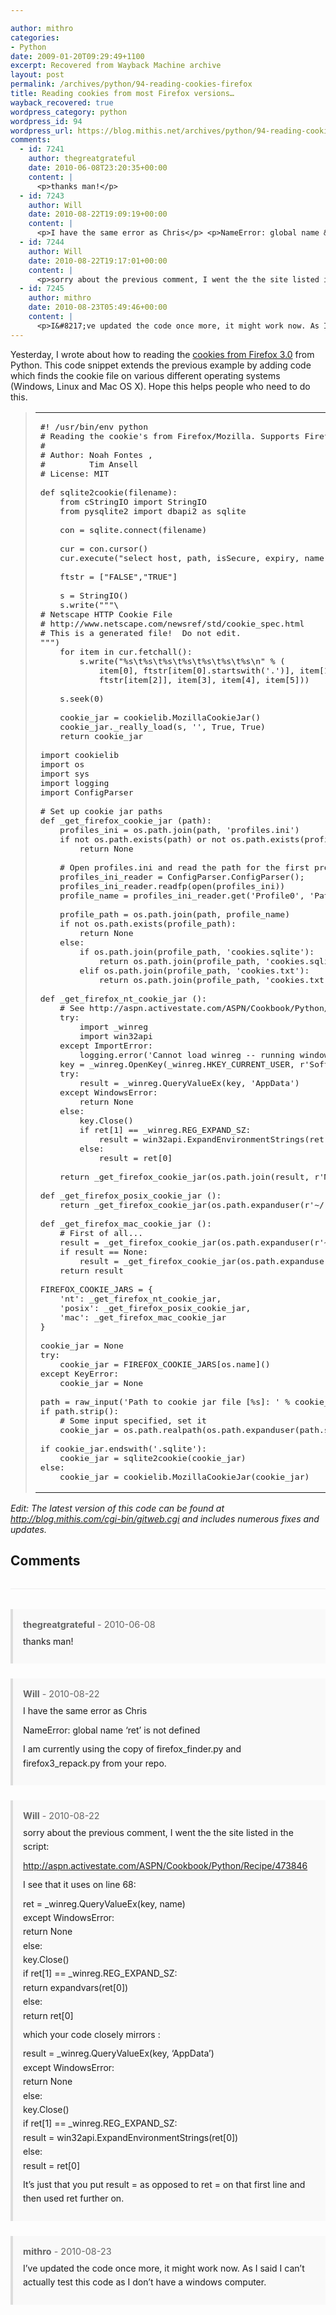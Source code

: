 ```yaml
---

author: mithro
categories:
- Python
date: 2009-01-20T09:29:49+1100
excerpt: Recovered from Wayback Machine archive
layout: post
permalink: /archives/python/94-reading-cookies-firefox
title: Reading cookies from most Firefox versions…
wayback_recovered: true
wordpress_category: python
wordpress_id: 94
wordpress_url: https://blog.mithis.net/archives/python/94-reading-cookies-firefox
comments:
  - id: 7241
    author: thegreatgrateful
    date: 2010-06-08T23:20:35+00:00
    content: |
      <p>thanks man!</p>
  - id: 7243
    author: Will
    date: 2010-08-22T19:09:19+00:00
    content: |
      <p>I have the same error as Chris</p> <p>NameError: global name &#8216;ret&#8217; is not defined</p> <p>I am currently using the copy of firefox_finder.py and firefox3_repack.py from your repo.</p>
  - id: 7244
    author: Will
    date: 2010-08-22T19:17:01+00:00
    content: |
      <p>sorry about the previous comment, I went the the site listed in the script:</p> <p><a href="http://aspn.activestate.com/ASPN/Cookbook/Python/Recipe/473846" rel="nofollow">http://aspn.activestate.com/ASPN/Cookbook/Python/Recipe/473846</a></p> <p>I see that it uses on line 68:</p> <p> ret = _winreg.QueryValueEx(key, name)<br /> except WindowsError:<br /> return None<br /> else:<br /> key.Close()<br /> if ret[1] == _winreg.REG_EXPAND_SZ:<br /> return expandvars(ret[0])<br /> else:<br /> return ret[0]</p> <p>which your code closely mirrors :</p> <p> result = _winreg.QueryValueEx(key, &#8216;AppData&#8217;)<br /> except WindowsError:<br /> return None<br /> else:<br /> key.Close()<br /> if ret[1] == _winreg.REG_EXPAND_SZ:<br /> result = win32api.ExpandEnvironmentStrings(ret[0])<br /> else:<br /> result = ret[0]</p> <p>It&#8217;s just that you put result = as opposed to ret = on that first line and then used ret further on.</p>
  - id: 7245
    author: mithro
    date: 2010-08-23T05:49:46+00:00
    content: |
      <p>I&#8217;ve updated the code once more, it might work now. As I said I can&#8217;t actually test this code as I don&#8217;t have a windows computer.</p>
---
```


<div >
<p>Yesterday, I wrote about how to reading the <a href="http://blog.mithis.net/archives/python/90-firefox3-cookies-in-python">cookies from Firefox 3.0</a> from Python. This code snippet extends the previous example by adding code which finds the cookie file on various different operating systems (Windows, Linux and Mac OS X). Hope this helps people who need to do this.</p>
<blockquote>
<div ><table><tr><td ><pre  ><span >#! /usr/bin/env python</span>
<span ># Reading the cookie's from Firefox/Mozilla. Supports Firefox 3.0 and Firefox 2.x</span>
<span >#</span>
<span ># Author: Noah Fontes <nfontes AT cynigram DOT com>, </span>
<span >#         Tim Ansell <mithro AT mithis DOT com></span>
<span ># License: MIT</span>
 
<span >def</span> sqlite2cookie<span >(</span>filename<span >)</span>:
    <span >from</span> <span >cStringIO</span> <span >import</span> <span >StringIO</span>
    <span >from</span> pysqlite2 <span >import</span> dbapi2 <span >as</span> sqlite
 
    con <span >=</span> sqlite.<span >connect</span><span >(</span>filename<span >)</span>
 
    cur <span >=</span> con.<span >cursor</span><span >(</span><span >)</span>
    cur.<span >execute</span><span >(</span><span >"select host, path, isSecure, expiry, name, value from moz_cookies"</span><span >)</span>
 
    ftstr <span >=</span> <span >[</span><span >"FALSE"</span><span >,</span><span >"TRUE"</span><span >]</span>
 
    s <span >=</span> <span >StringIO</span><span >(</span><span >)</span>
    s.<span >write</span><span >(</span><span >"""<span >\</span>
# Netscape HTTP Cookie File
# http://www.netscape.com/newsref/std/cookie_spec.html
# This is a generated file!  Do not edit.
"""</span><span >)</span>
    <span >for</span> item <span >in</span> cur.<span >fetchall</span><span >(</span><span >)</span>:
        s.<span >write</span><span >(</span><span >"%s<span >\t</span>%s<span >\t</span>%s<span >\t</span>%s<span >\t</span>%s<span >\t</span>%s<span >\t</span>%s<span >\n</span>"</span> % <span >(</span>
            item<span >[</span><span >0</span><span >]</span><span >,</span> ftstr<span >[</span>item<span >[</span><span >0</span><span >]</span>.<span >startswith</span><span >(</span><span >'.'</span><span >)</span><span >]</span><span >,</span> item<span >[</span><span >1</span><span >]</span><span >,</span>
            ftstr<span >[</span>item<span >[</span><span >2</span><span >]</span><span >]</span><span >,</span> item<span >[</span><span >3</span><span >]</span><span >,</span> item<span >[</span><span >4</span><span >]</span><span >,</span> item<span >[</span><span >5</span><span >]</span><span >)</span><span >)</span>
 
    s.<span >seek</span><span >(</span><span >0</span><span >)</span>
 
    cookie_jar <span >=</span> <span >cookielib</span>.<span >MozillaCookieJar</span><span >(</span><span >)</span>
    cookie_jar._really_load<span >(</span>s<span >,</span> <span >''</span><span >,</span> <span >True</span><span >,</span> <span >True</span><span >)</span>
    <span >return</span> cookie_jar
 
<span >import</span> <span >cookielib</span>
<span >import</span> <span >os</span>
<span >import</span> <span >sys</span>
<span >import</span> <span >logging</span>
<span >import</span> <span >ConfigParser</span>
 
<span ># Set up cookie jar paths</span>
<span >def</span> _get_firefox_cookie_jar <span >(</span>path<span >)</span>:
    profiles_ini <span >=</span> <span >os</span>.<span >path</span>.<span >join</span><span >(</span>path<span >,</span> <span >'profiles.ini'</span><span >)</span>
    <span >if</span> <span >not</span> <span >os</span>.<span >path</span>.<span >exists</span><span >(</span>path<span >)</span> <span >or</span> <span >not</span> <span >os</span>.<span >path</span>.<span >exists</span><span >(</span>profiles_ini<span >)</span>:
        <span >return</span> <span >None</span>
 
    <span ># Open profiles.ini and read the path for the first profile</span>
    profiles_ini_reader <span >=</span> <span >ConfigParser</span>.<span >ConfigParser</span><span >(</span><span >)</span><span >;</span>
    profiles_ini_reader.<span >readfp</span><span >(</span><span >open</span><span >(</span>profiles_ini<span >)</span><span >)</span>
    profile_name <span >=</span> profiles_ini_reader.<span >get</span><span >(</span><span >'Profile0'</span><span >,</span> <span >'Path'</span><span >,</span> <span >True</span><span >)</span>
 
    profile_path <span >=</span> <span >os</span>.<span >path</span>.<span >join</span><span >(</span>path<span >,</span> profile_name<span >)</span>
    <span >if</span> <span >not</span> <span >os</span>.<span >path</span>.<span >exists</span><span >(</span>profile_path<span >)</span>:
        <span >return</span> <span >None</span>
    <span >else</span>:
        <span >if</span> <span >os</span>.<span >path</span>.<span >join</span><span >(</span>profile_path<span >,</span> <span >'cookies.sqlite'</span><span >)</span>:
            <span >return</span> <span >os</span>.<span >path</span>.<span >join</span><span >(</span>profile_path<span >,</span> <span >'cookies.sqlite'</span><span >)</span>
        <span >elif</span> <span >os</span>.<span >path</span>.<span >join</span><span >(</span>profile_path<span >,</span> <span >'cookies.txt'</span><span >)</span>:
            <span >return</span> <span >os</span>.<span >path</span>.<span >join</span><span >(</span>profile_path<span >,</span> <span >'cookies.txt'</span><span >)</span>
 
<span >def</span> _get_firefox_nt_cookie_jar <span >(</span><span >)</span>:
    <span ># See http://aspn.activestate.com/ASPN/Cookbook/Python/Recipe/473846</span>
    <span >try</span>:
        <span >import</span> <span >_winreg</span>
        <span >import</span> win32api
    <span >except</span> <span >ImportError</span>:
        <span >logging</span>.<span >error</span><span >(</span><span >'Cannot load winreg -- running windows and win32api loaded?'</span><span >)</span>
    key <span >=</span> <span >_winreg</span>.<span >OpenKey</span><span >(</span><span >_winreg</span>.<span >HKEY_CURRENT_USER</span><span >,</span> r<span >'Software<span >\M</span>icrosoft<span >\W</span>indows<span >\C</span>urrentVersion<span >\E</span>xplorer<span >\S</span>hell Folders'</span><span >)</span>
    <span >try</span>:
        result <span >=</span> <span >_winreg</span>.<span >QueryValueEx</span><span >(</span>key<span >,</span> <span >'AppData'</span><span >)</span>
    <span >except</span> <span >WindowsError</span>:
        <span >return</span> <span >None</span>
    <span >else</span>:
        key.<span >Close</span><span >(</span><span >)</span>
        <span >if</span> ret<span >[</span><span >1</span><span >]</span> <span >==</span> <span >_winreg</span>.<span >REG_EXPAND_SZ</span>:
            result <span >=</span> win32api.<span >ExpandEnvironmentStrings</span><span >(</span>ret<span >[</span><span >0</span><span >]</span><span >)</span>
        <span >else</span>:
            result <span >=</span> ret<span >[</span><span >0</span><span >]</span>
 
    <span >return</span> _get_firefox_cookie_jar<span >(</span><span >os</span>.<span >path</span>.<span >join</span><span >(</span>result<span >,</span> r<span >'Mozilla<span >\F</span>irefox<span >\P</span>rofiles'</span><span >)</span><span >)</span>
 
<span >def</span> _get_firefox_posix_cookie_jar <span >(</span><span >)</span>:
    <span >return</span> _get_firefox_cookie_jar<span >(</span><span >os</span>.<span >path</span>.<span >expanduser</span><span >(</span>r<span >'~/.mozilla/firefox'</span><span >)</span><span >)</span>
 
<span >def</span> _get_firefox_mac_cookie_jar <span >(</span><span >)</span>:
    <span ># First of all...</span>
    result <span >=</span> _get_firefox_cookie_jar<span >(</span><span >os</span>.<span >path</span>.<span >expanduser</span><span >(</span>r<span >'~/Library/Mozilla/Firefox/Profiles'</span><span >)</span><span >)</span>
    <span >if</span> result <span >==</span> <span >None</span>:
        result <span >=</span> _get_firefox_cookie_jar<span >(</span><span >os</span>.<span >path</span>.<span >expanduser</span><span >(</span>r<span >'~/Library/Application Support/Firefox/Profiles'</span><span >)</span><span >)</span>
    <span >return</span> result
 
FIREFOX_COOKIE_JARS <span >=</span> <span >{</span>
    <span >'nt'</span>: _get_firefox_nt_cookie_jar<span >,</span>
    <span >'posix'</span>: _get_firefox_posix_cookie_jar<span >,</span>
    <span >'mac'</span>: _get_firefox_mac_cookie_jar
<span >}</span>
 
cookie_jar <span >=</span> <span >None</span>
<span >try</span>:
    cookie_jar <span >=</span> FIREFOX_COOKIE_JARS<span >[</span><span >os</span>.<span >name</span><span >]</span><span >(</span><span >)</span>
<span >except</span> <span >KeyError</span>:
    cookie_jar <span >=</span> <span >None</span>
 
path <span >=</span> <span >raw_input</span><span >(</span><span >'Path to cookie jar file [%s]: '</span> % cookie_jar<span >)</span>
<span >if</span> path.<span >strip</span><span >(</span><span >)</span>:
    <span ># Some input specified, set it</span>
    cookie_jar <span >=</span> <span >os</span>.<span >path</span>.<span >realpath</span><span >(</span><span >os</span>.<span >path</span>.<span >expanduser</span><span >(</span>path.<span >strip</span><span >(</span><span >)</span><span >)</span><span >)</span>
 
<span >if</span> cookie_jar.<span >endswith</span><span >(</span><span >'.sqlite'</span><span >)</span>:
    cookie_jar <span >=</span> sqlite2cookie<span >(</span>cookie_jar<span >)</span>
<span >else</span>:
    cookie_jar <span >=</span> <span >cookielib</span>.<span >MozillaCookieJar</span><span >(</span>cookie_jar<span >)</span></pre></td></tr></table></div>
</blockquote>
<p><i>Edit: The latest version of this code can be found at <a href="http://blog.mithis.com/cgi-bin/gitweb.cgi">http://blog.mithis.com/cgi-bin/gitweb.cgi</a> and includes numerous fixes and updates.</i></p>
</div>

## Comments

<div class="comments">
<div class="comment" id="comment-7241">
  <div class="comment-meta">
    <strong>thegreatgrateful</strong> -     <time datetime="2010-06-08T23:20:35+00:00">2010-06-08</time>
  </div>
  <div class="comment-content">
    <p>thanks man!</p>
  </div>
</div>

<div class="comment" id="comment-7243">
  <div class="comment-meta">
    <strong>Will</strong> -     <time datetime="2010-08-22T19:09:19+00:00">2010-08-22</time>
  </div>
  <div class="comment-content">
    <p>I have the same error as Chris</p> <p>NameError: global name &#8216;ret&#8217; is not defined</p> <p>I am currently using the copy of firefox_finder.py and firefox3_repack.py from your repo.</p>
  </div>
</div>

<div class="comment" id="comment-7244">
  <div class="comment-meta">
    <strong>Will</strong> -     <time datetime="2010-08-22T19:17:01+00:00">2010-08-22</time>
  </div>
  <div class="comment-content">
    <p>sorry about the previous comment, I went the the site listed in the script:</p> <p><a href="http://aspn.activestate.com/ASPN/Cookbook/Python/Recipe/473846" rel="nofollow">http://aspn.activestate.com/ASPN/Cookbook/Python/Recipe/473846</a></p> <p>I see that it uses on line 68:</p> <p> ret = _winreg.QueryValueEx(key, name)<br /> except WindowsError:<br /> return None<br /> else:<br /> key.Close()<br /> if ret[1] == _winreg.REG_EXPAND_SZ:<br /> return expandvars(ret[0])<br /> else:<br /> return ret[0]</p> <p>which your code closely mirrors :</p> <p> result = _winreg.QueryValueEx(key, &#8216;AppData&#8217;)<br /> except WindowsError:<br /> return None<br /> else:<br /> key.Close()<br /> if ret[1] == _winreg.REG_EXPAND_SZ:<br /> result = win32api.ExpandEnvironmentStrings(ret[0])<br /> else:<br /> result = ret[0]</p> <p>It&#8217;s just that you put result = as opposed to ret = on that first line and then used ret further on.</p>
  </div>
</div>

<div class="comment" id="comment-7245">
  <div class="comment-meta">
    <strong>mithro</strong> -     <time datetime="2010-08-23T05:49:46+00:00">2010-08-23</time>
  </div>
  <div class="comment-content">
    <p>I&#8217;ve updated the code once more, it might work now. As I said I can&#8217;t actually test this code as I don&#8217;t have a windows computer.</p>
  </div>
</div>

</div>

<style>
.comments {
  margin-top: 2rem;
  border-top: 1px solid #eee;
  padding-top: 2rem;
}

.comment {
  margin-bottom: 1.5rem;
  padding: 1rem;
  background: #f9f9f9;
  border-left: 4px solid #ddd;
}

.comment-meta {
  font-size: 0.9rem;
  color: #666;
  margin-bottom: 0.5rem;
}

.comment-content {
  line-height: 1.6;
}

.comment-content p {
  margin: 0.5rem 0;
}
</style>
